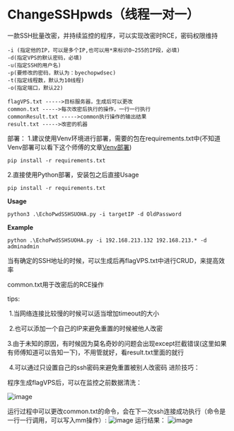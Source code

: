# ChangeSSHpwds（线程一对一）

一款SSH批量改密，并持续监控的程序，可以实现改密时RCE，密码权限维持

```
-i (指定他的IP，可以是多个IP,也可以用*来标识0~255的IP段，必填)
-d(指定VPS的默认密码，必填)
-u(指定SSH的用户名)
-p(要修改的密码，默认为：byechopwdsec)
-t(指定线程数，默认为10线程)
-o(指定端口，默认22)

flagVPS.txt ----->目标服务器，生成后可以更改
common.txt ----->每次改密后执行的操作，一行一行执行
commonResult.txt ----->common执行操作的输出结果
result.txt ----->改密的机器

```
部署：
1.建议使用Venv环境进行部署，需要的包在requirements.txt中(不知道Venv部署可以看下这个师傅的文章[Venv部署](https://blog.csdn.net/m0_61155226/article/details/131670779))
```
pip install -r requirements.txt
```
2.直接使用Python部署，安装包之后直接Usage
```
pip install -r requirements.txt
```

**Usage** 

```
python3 .\EchoPwdSSHSUOHA.py -i targetIP -d OldPassword
```

**Example**

```
python .\EchoPwdSSHSUOHA.py -i 192.168.213.132 192.168.213.* -d adminadmin
```

当有确定的SSH地址的时候，可以生成后再flagVPS.txt中进行CRUD，来提高效率

common.txt用于改密后的RCE操作

tips:

​	1.当网络连接比较慢的时候可以适当增加timeout的大小

​	2.也可以添加一个自己的IP来避免重置的时候被他人改密

​	3.由于未知的原因，有时候因为莫名奇妙的问题会出现except拦截错误(这里如果有师傅知道可以告知一下)，不用管就好，看result.txt里面的就行

​	4.可以通过只设置自己的ssh密码来避免重置被别人改密码
进阶技巧：

程序生成flagVPS后，可以在监控之前数据清洗：

![image](https://github.com/PlusTop/SSHsuoha/assets/105430146/cf5466f7-9563-493e-bfe7-36dc5b85d9bb)

运行过程中可以更改common.txt的命令，会在下一次ssh连接成功执行（命令是一行一行调用，可以写入mm操作）:
![image](https://github.com/PlusTop/SSHsuoha/assets/105430146/95f7bf0d-2895-4eac-8668-8645e2a2916b)
运行结果：
![image](https://github.com/PlusTop/SSHsuoha/assets/105430146/7dda52ba-d178-41cd-83e2-0f1eac3a4f04)
